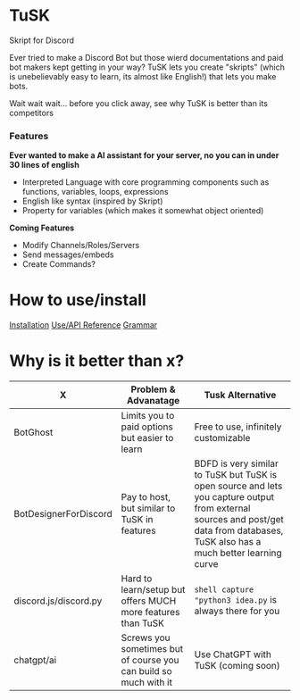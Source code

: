 # TuSK
Skript for Discord

Ever tried to make a Discord Bot but those wierd documentations and paid bot makers kept getting in your way? TuSK lets you create "skripts" (which is unebelievably easy to learn, its almost like English!) that lets you make bots. 

Wait wait wait... before you click away, see why TuSK is better than its competitors

### Features

**Ever wanted to make a AI assistant for your server, no you can in under 30 lines of english**

- Interpreted Language with core programming components such as functions, variables, loops, expressions
- English like syntax (inspired by Skript)
- Property for variables (which makes it somewhat object oriented)


**Coming Features**

- Modify Channels/Roles/Servers
- Send messages/embeds
- Create Commands?

# How to use/install

[Installation](https://github.com/TutlaMC/TuSK/blob/main/docs/install.md)
[Use/API Reference](https://github.com/TutlaMC/TuSK/blob/main/docs/home.md)
[Grammar](https://github.com/TutlaMC/TuSK/blob/main/grammar.txt)

# Why is it better than x?

| X                      | Problem & Advanatage                           | Tusk Alternative
| ---------------------- | ---------------------------------------------- | ------------------------------------ |
| BotGhost               | Limits you to paid options but easier to learn | Free to use, infinitely customizable |
| BotDesignerForDiscord  | Pay to host, but similar to TuSK in features   | BDFD is very similar to TuSK but TuSK is open source and lets you capture output from external sources and post/get data from databases, TuSK also has a much better learning curve |
| discord.js/discord.py  | Hard to learn/setup but offers MUCH more features than TuSK | `shell capture "python3 idea.py` is always there for you |
| chatgpt/ai             | Screws you sometimes but of course you can build so much with it | Use ChatGPT with TuSK (coming soon) |
